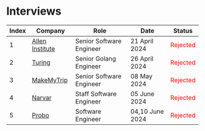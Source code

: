 # Interviews

| Index | Company | Role | Date | Status |
| ----- | ------- | ---- | ---- | ------ |
| 1     | [Allen Institute](https://github.com/ravi26067/Coding/blob/master/Interview%20Questions/2024/allen.md) | Senior Software Engineer | 21 April 2024 | <span style="color:red">Rejected</span> |
| 2     | [Turing](https://github.com/ravi26067/Coding/blob/master/Interview%20Questions/2024/turing_golang.md) | Senior Golang Engineer | 26 April 2024 | <span style="color:red">Rejected</span> |
| 3     | [MakeMyTrip](https://github.com/ravi26067/Coding/blob/master/Interview%20Questions/2024/mmt_dsa.md) | Senior Software Engineer | 08 May 2024 | <span style="color:red">Rejected</span> |
| 4     | [Narvar](https://github.com/ravi26067/Coding/blob/master/Interview%20Questions/2024/Narvar.md) | Staff Software Engineer | 05 June 2024 | <span style="color:red">Rejected</span> |
| 5     | [Probo](https://github.com/ravi26067/Coding/blob/master/Interview%20Questions/2024/Probo.md) | Software Engineer | 04,10 June 2024 | <span style="color:red">Rejected</span> |
